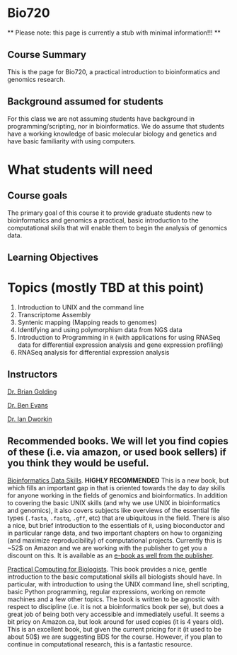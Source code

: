 # Bio720

** Please note: this page is currently a stub with minimal information!!! **

## Course Summary
This is the page for Bio720, a practical introduction to bioinformatics and genomics research. 

## Background assumed for students
For this class we are not assuming students have background in programming/scripting, nor in bioinformatics. We do assume that students have a working knowledge of basic molecular biology and genetics and have basic familiarity with using computers.

# What students will need

## Course goals
The primary goal of this course it to provide graduate students new to bioinformatics and genomics a practical, basic introduction to the computational skills that will enable them to begin the analysis of genomics data. 
## Learning Objectives

# Topics (mostly TBD at this point)
1. Introduction to UNIX and the command line
2. Transcriptome Assembly
3. Syntenic mapping (Mapping reads to genomes)
4. Identifying and using polymorphism data from NGS data
5. Introduction to Programming in `R` (with applications for using RNASeq data for differential expression analysis and gene expression profiling)
6. RNASeq analysis for differential expression analysis

## Instructors
[Dr. Brian Golding](http://helix.biology.mcmaster.ca/)

[Dr. Ben Evans](https://benevanslab.wordpress.com/)

[Dr. Ian Dworkin](https://scholar.google.com/citations?user=Iium3AEAAAAJ&hl=)

## Recommended books. We will let you find copies of these (i.e. via amazon, or used book sellers) if you think they would be useful.

[Bioinformatics Data Skills](http://www.amazon.ca/Bioinformatics-Data-Skills-Reproducible-Research/dp/1449367372/ref=sr_1_1?s=books&ie=UTF8&qid=1440614667&sr=1-1&keywords=bioinformatics+data+skills). **HIGHLY RECOMMENDED** This is a new book, but which fills an important gap in that is oriented towards the day to day skills for anyone working in the fields of genomics and bioinformatics. In addition to covering the basic UNIX skills (and why we use UNIX in bioinformatics and genomics), it also covers subjects like overviews of the essential file types (`.fasta`, `.fastq`, `.gff`, etc) that are ubiquitous in the field. There is also a nice, but brief introduction to the essentials of `R`, using bioconductor and in particular range data, and two important chapters on how to organizing (and maximize reproducibility) of computational projects. Currently this is ~52$ on Amazon and we are working with the publisher to get you a discount on this. It is available as an [e-book as well from the publisher](http://shop.oreilly.com/product/0636920030157.do).

[Practical Computing for Biologists](http://www.amazon.com/s/ref=nb_sb_ss_c_0_24?url=search-alias%3Dstripbooks&field-keywords=practical+computing+for+biologists&sprefix=practical+computing+for+biologists%2Caps%2C144). This book provides a nice, gentle introduction to the basic computational skills all biologists should have. In particular, with introduction to using the UNIX command line, shell scripting, basic Python programming, regular expressions, working on remote machines and a few other topics. The book is written to be agnostic with respect to discipline (i.e. it is not a bioinformatics book per se), but does a great job of being both very accessible and immediately useful. It seems a bit pricy on Amazon.ca, but look around for used copies (it is 4 years old). This is an excellent book, but given the current pricing for it (it used to be about 50$) we are suggesting BDS for the course. However, if you plan to continue in computational research, this is a fantastic resource.





